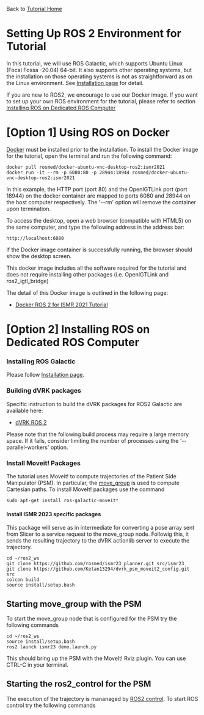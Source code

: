 Back to [Tutorial Home](https://rosmed.github.io/)

Setting Up ROS 2 Environment for Tutorial
=========================================
In this tutorial, we will use ROS Galactic, which supports Ubuntu Linux (Focal Fossa -20.04) 64-bit. It also supports other operating systems, but the installation on those operating systems is not as straightforward as on the Linux environment. See [Installation page](https://docs.ros.org/en/galactic/Installation.html) for detail.

If you are new to ROS2, we encourage to use our Docker image. If you want to set up your own ROS environment for the tutorial, please refer to section [Installing ROS on Dedicated ROS Computer](#native_ros)



[Option 1] Using ROS on Docker
===================================================

[Docker](https://www.docker.com/) must be installed prior to the installation. To install the Docker image for the tutorial, open the terminal and run the following command:

~~~~
docker pull rosmed/docker-ubuntu-vnc-desktop-ros2:ismr2021
docker run -it --rm -p 6080:80 -p 28944:18944 rosmed/docker-ubuntu-vnc-desktop-ros2:ismr2021
~~~~

In this example, the HTTP port (port 80) and the OpenIGTLink port (port 18944) on the docker container are mapped to ports 6080 and 28944 on the host computer respectively. The '--rm' option will remove the container upon termination.

To access the desktop, open a web browser (compatible with HTML5) on the same computer, and type the following address in the address bar:
~~~~
http://localhost:6080
~~~~
If the Docker image container is successfully running, the browser should show the desktop screen.

This docker image includes all the software required for the tutorial and does not require installing other packages (i.e. OpenIGTLink and ros2_igtl_bridge)


The detail of this Docker image is outlined in the following page:
- [Docker ROS 2 for ISMR 2021 Tutorial](https://github.com/rosmed/rosmed.github.io/wiki/DockerROS2)


[Option 2] Installing ROS on Dedicated ROS Computer <a name="native_ros"></a>
===================================================

### Installing ROS Galactic
Please follow [Installation page](https://docs.ros.org/en/galactic/Installation.html).


### Building dVRK packages

Specific instruction to build the dVRK packages for ROS2 Galactic are available here:
- [dVRK ROS 2](https://github.com/jhu-dvrk/sawIntuitiveResearchKit/wiki/BuildROS2)

Please note that the following build process may require a large memory space. If it fails, consider limiting the number of processes using the '--parallel-workers' option.

### Install Moveit! Packages

The tutorial uses Moveit! to compute trajectories of the Patient Side Manipulator (PSM). In particular, the [move_group](https://moveit.picknik.ai/humble/doc/concepts/move_group.html) is used to compute Cartesian paths. To install MoveIt! packages use the command

~~~~
sudo apt-get install ros-galactic-moveit*
~~~~

#### Install ISMR 2023 specific packages

This package will serve as in intermediate for converting a pose array sent from Slicer to a service request to the move_group node. Followig this, it sends the resulting trajectory to the dVRK actionlib server to execute the trajectory. 

~~~~
cd ~/ros2_ws
git clone https://github.com/rosmed/ismr23_planner.git src/ismr23
git clone https://github.com/Ketan13294/dvrk_psm_moveit2_config.git src
colcon build
source install/setup.bash
~~~~

## Starting move_group with the PSM

To start the move_group node that is configured for the PSM try the following commands

~~~~
cd ~/ros2_ws
source install/setup.bash
ros2 launch ismr23 demo.launch.py
~~~~

This should bring up the PSM with the MoveIt! Rviz plugin. You can use CTRL-C in your terminal.

## Starting the ros2_control for the PSM

The execution of the trajectory is mananaged by [ROS2 control](https://control.ros.org/master/index.html). To start ROS control try the following commands

~~~~

~~~~




